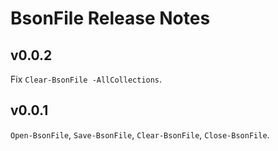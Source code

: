 # BsonFile Release Notes

## v0.0.2

Fix `Clear-BsonFile -AllCollections`.

## v0.0.1

`Open-BsonFile`, `Save-BsonFile`, `Clear-BsonFile`, `Close-BsonFile`.
